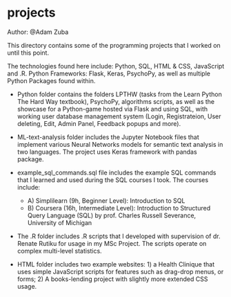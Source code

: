 # projects
Author: @Adam Zuba

This directory contains some of the programming projects that I worked on until this point.

The technologies found here include: Python, SQL, HTML & CSS, JavaScript and .R.
Python Frameworks: Flask, Keras, PsychoPy, as well as multiple Python Packages found within.


- Python folder contains the folders LPTHW (tasks from the Learn Python The Hard Way textbook), PsychoPy, algorithms scripts, as well as the showcase for a Python-game hosted via Flask and using SQL, with working user database management system (Login, Registrateion, User deleting, Edit, Admin Panel, Feedback popups and more). 
  
- ML-text-analysis folder includes the Jupyter Notebook files that implement various Neural Networks models for semantic text analysis in two languages. The project uses Keras framework with pandas package.

- example_sql_commands.sql file includes the example SQL commands that I learned and used during the SQL courses I took. The courses include:
   - A) Simplilearn (9h, Beginner Level): Introduction to SQL 
   - B) Coursera (16h, Intermediate Level): Introduction to Structured Query Language (SQL) by 
        prof. Charles Russell Severance, University of Michigan 

- The .R folder includes .R scripts that I developed with supervision of dr. Renate Rutiku for usage in my MSc Project. The scripts operate on complex multi-level statistics.

- HTML folder includes two example websites: 1) a Health Clinique that uses simple JavaScript scripts for features such as drag-drop menus, or forms; 2) A books-lending project with slightly more extended CSS usage.

 
   
